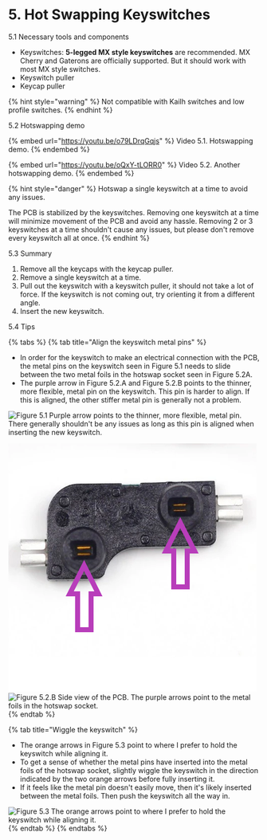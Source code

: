 # 5. Hot Swapping Keyswitches

5.1 Necessary tools and components

* Keyswitches: **5-legged MX style keyswitches** are recommended. MX Cherry and Gaterons are officially supported. But it should work with most MX style switches.
* Keyswitch puller
* Keycap puller

{% hint style="warning" %}
Not compatible with Kailh switches and low profile switches.
{% endhint %}



5.2 Hotswapping demo

{% embed url="https://youtu.be/o79LDrqGqjs" %}
Video 5.1. Hotswapping demo.
{% endembed %}

{% embed url="https://youtu.be/oQxY-tLORR0" %}
Video 5.2. Another hotswapping demo.
{% endembed %}



{% hint style="danger" %}
Hotswap a single keyswitch at a time to avoid any issues.

The PCB is stabilized by the keyswitches. Removing one keyswitch at a time will minimize movement of the PCB and avoid any hassle. Removing 2 or 3 keyswitches at a time shouldn't cause any issues, but please don't remove every keyswitch all at once.
{% endhint %}



5.3 Summary

1. Remove all the keycaps with the keycap puller.
2. Remove a single keyswitch at a time.
3. Pull out the keyswitch with a keyswitch puller, it should not take a lot of force. If the keyswitch is not coming out, try orienting it from a different angle.
4. &#x20;Insert the new keyswitch.



5.4 Tips

{% tabs %}
{% tab title="Align the keyswitch metal pins" %}
* In order for the keyswitch to make an electrical connection with the PCB, the metal pins on the keyswitch seen in Figure 5.1 needs to slide between the two metal foils in the hotswap socket seen in Figure 5.2A.
* The purple arrow in Figure 5.2.A and Figure 5.2.B points to the thinner, more flexible, metal pin on the keyswitch. This pin is harder to align. If this is aligned, the other stiffer metal pin is generally not a problem.&#x20;





![Figure 5.1 Purple arrow points to the thinner, more flexible, metal pin. There generally shouldn't be any issues as long as this pin is aligned when inserting the new keyswitch.](.gitbook/assets/photo\_1\_keyswitch\_underside.jpg)



![Figure 5.2.A The purple arrows point to the metal foils in the hotswap socket. The metal pins on the keyswitch need to slide between the foils.](.gitbook/assets/kail.png) ![Figure 5.2.B Side view of the PCB. The purple arrows point to the metal foils in the hotswap socket.](.gitbook/assets/pcb\_sideview.jpg)
{% endtab %}

{% tab title="Wiggle the keyswitch" %}
* The orange arrows in Figure 5.3 point to where I prefer to hold the keyswitch while aligning it.
* To get a sense of whether the metal pins have inserted into the metal foils of the hotswap socket, slightly wiggle the keyswitch in the direction indicated by the two orange arrows before fully inserting it.&#x20;
* If it feels like the metal pin doesn't easily move, then it's likely inserted between the metal foils. Then push the keyswitch all the way in.



![Figure 5.3 The orange arrows point to where I prefer to hold the keyswitch while aligning it.](.gitbook/assets/photo\_2\_keyswitch\_topside.jpg)
{% endtab %}
{% endtabs %}

